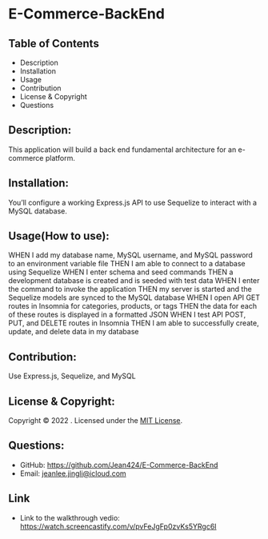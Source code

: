 # E-Commerce-BackEnd
## Table of Contents
- Description
- Installation
- Usage
- Contribution
- License & Copyright
- Questions

## Description:
This application will build a back end fundamental architecture for an e-commerce platform.

## Installation:
You’ll configure a working Express.js API to use Sequelize to interact with a MySQL database.

## Usage(How to use):
WHEN I add my database name, MySQL username, and MySQL password to an environment variable file
THEN I am able to connect to a database using Sequelize
WHEN I enter schema and seed commands
THEN a development database is created and is seeded with test data
WHEN I enter the command to invoke the application
THEN my server is started and the Sequelize models are synced to the MySQL database
WHEN I open API GET routes in Insomnia for categories, products, or tags
THEN the data for each of these routes is displayed in a formatted JSON
WHEN I test API POST, PUT, and DELETE routes in Insomnia
THEN I am able to successfully create, update, and delete data in my database

## Contribution:
Use Express.js, Sequelize, and MySQL

## License & Copyright:
Copyright © 2022 <Jing Li>. 
Licensed under the [MIT License](LICENSE).

## Questions:

- GitHub: https://github.com/Jean424/E-Commerce-BackEnd
- Email: jeanlee.jingli@icloud.com

## Link
- Link to the walkthrough vedio: 
https://watch.screencastify.com/v/pvFeJgFp0zvKs5YRgc6I